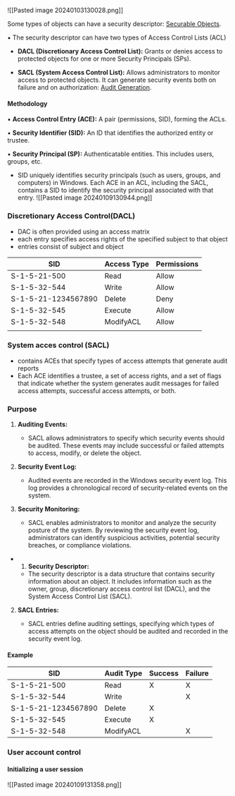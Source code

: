 ![[Pasted image 20240103130028.png]]

Some types of objects can have a security descriptor: [Securable Objects](https://learn.microsoft.com/en-us/windows/win32/secauthz/securable-objects).

▪ The security descriptor can have two types of Access Control Lists (ACL)
- **DACL (Discretionary Access Control List):** Grants or denies access to protected objects for one or more Security Principals (SPs).
    
- **SACL (System Access Control List):** Allows administrators to monitor access to protected objects. It can generate security events both on failure and on authorization: [Audit Generation](https://learn.microsoft.com/en-us/windows/win32/secauthz/audit-generation).
    
#### Methodology
▪ **Access Control Entry (ACE):** A pair (permissions, SID), forming the ACLs.

▪ **Security Identifier (SID):** An ID that identifies the authorized entity or trustee.

▪ **Security Principal (SP):** Authenticatable entities. This includes users, groups, etc.



 - SID uniquely identifies security principals (such as users, groups, and computers) in Windows. Each ACE in an ACL, including the SACL, contains a SID to identify the security principal associated with that entry.
 ![[Pasted image 20240109130944.png]]
### Discretionary Access Control(DACL)
- DAC is often provided using an access matrix
-  each entry specifies access rights of the specified subject to that object
- entries consist of subject and object

| SID | Access Type | Permissions |
| ---- | ---- | ---- |
| S-1-5-21-500 | Read | Allow |
| S-1-5-32-544 | Write | Allow |
| S-1-5-21-1234567890 | Delete | Deny |
| S-1-5-32-545 | Execute | Allow |
| S-1-5-32-548 | ModifyACL | Allow |
|  |  |  |


### System acces control (SACL)
- contains ACEs that specify types of access attempts that generate audit reports
- Each ACE identifies a trustee, a set of access rights, and a set of flags that indicate whether the system generates audit messages for failed access attempts, successful access attempts, or both.
### Purpose
1. **Auditing Events:**
    
    - SACL allows administrators to specify which security events should be audited. These events may include successful or failed attempts to access, modify, or delete the object.
2. **Security Event Log:**
    
    - Audited events are recorded in the Windows security event log. This log provides a chronological record of security-related events on the system.
3. **Security Monitoring:**
    
    - SACL enables administrators to monitor and analyze the security posture of the system. By reviewing the security event log, administrators can identify suspicious activities, potential security breaches, or compliance violations.
- 1. **Security Descriptor:**
    - The security descriptor is a data structure that contains security information about an object. It includes information such as the owner, group, discretionary access control list (DACL), and the System Access Control List (SACL).
2. **SACL Entries:**
    
    - SACL entries define auditing settings, specifying which types of access attempts on the object should be audited and recorded in the security event log.
#### Example
| SID                 | Audit Type | Success | Failure |
|---------------------|------------|---------|---------|
| S-1-5-21-500        | Read       |    X    |    X    |
| S-1-5-32-544        | Write      |         |    X    |
| S-1-5-21-1234567890 | Delete     |    X    |         |
| S-1-5-32-545        | Execute    |    X    |         |
| S-1-5-32-548        | ModifyACL  |         |    X    |

### User account control
#### Initializing a user session
![[Pasted image 20240109131358.png]]
